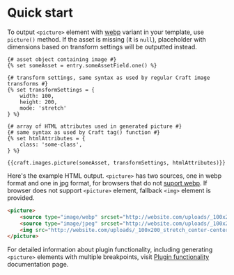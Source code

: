 # Quick start

To output `<picture>` element with [webp](https://css-tricks.com/using-webp-images/) variant in your template, use `picture()` method. If the asset is missing (it is `null`), placeholder with dimensions based on transform settings will be outputted instead.

```twig
{# asset object containing image #}
{% set someAsset = entry.someAssetField.one() %}

{# transform settings, same syntax as used by regular Craft image transforms #}
{% set transformSettings = {
    width: 100,
    height: 200,
    mode: 'stretch'
} %}

{# array of HTML attributes used in generated picture #}
{# same syntax as used by Craft tag() function #}
{% set htmlAttributes = {
	class: 'some-class',
} %}

{{craft.images.picture(someAsset, transformSettings, htmlAttributes)}}
```

Here's the example HTML output. `<picture>` has two sources, one in webp format and one in jpg format, for browsers that do not [suport webp](https://caniuse.com/webp). If browser does not support `<picture>` element, fallback `<img>` element is provided.

```html
<picture>
	<source type="image/webp" srcset="http://website.com/uploads/_100x200_stretch_center-center_none/3/something.webp">
	<source type="image/jpeg" srcset="http://website.com/uploads/_100x200_stretch_center-center_none/something.jpg">
	<img src="http://website.com/uploads/_100x200_stretch_center-center_none/something.jpg" class="some-class">
</picture>
```

For detailed information about plugin functionality, including generating `<picture>` elements with multiple breakpoints, visit [Plugin functionality](Basic.md) documentation page.